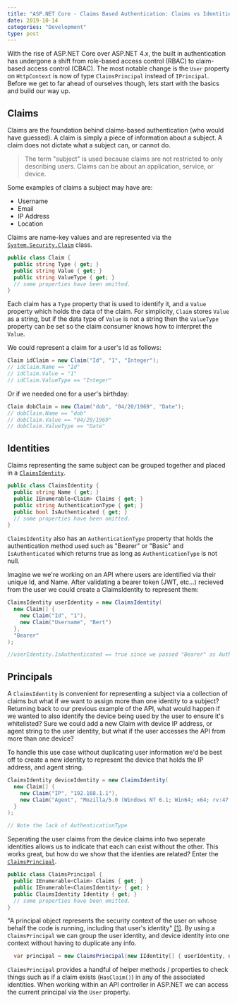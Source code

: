```yaml
---
title: "ASP.NET Core - Claims Based Authentication: Claims vs Identities vs Principals"
date: 2019-10-14
categories: "Development"
type: post
---
```


With the rise of ASP.NET Core over ASP.NET 4.x, the built in authentication has undergone a shift from role-based access control (RBAC) to claim-based access control (CBAC). The most notable change is the `User` property on `HttpContext` is now of type `ClaimsPrincipal` instead of `IPrincipal`. Before we get to far ahead of ourselves though, lets start with the basics and build our way up.

## Claims

Claims are the foundation behind claims-based authentication (who would have guessed). A claim is simply a piece of information about a subject. A claim does not dictate what a subject can, or cannot do.

> The term "subject" is used because claims are not restricted to only describing users. Claims can be about an application, service, or device.

Some examples of claims a subject may have are:

- Username
- Email
- IP Address
- Location

Claims are name-key values and are represented via the [`System.Security.Claim`](https://docs.microsoft.com/en-us/dotnet/api/system.security.claims.claimsidentity?view=netcore-3.0) class.

```csharp
public class Claim {
  public string Type { get; }
  public string Value { get; }
  public string ValueType { get; }
  // some properties have been omitted.
}
```

Each claim has a `Type` property that is used to identify it, and a `Value` property which holds the data of the claim. For simplicity, `Claim` stores `Value` as a string, but if the data type of `Value` is not a string then the `ValueType` property can be set so the claim consumer knows how to interpret the `Value`.

We could represent a claim for a user's Id as follows:

```csharp
Claim idClaim = new Claim("Id", "1", "Integer");
// idClaim.Name == "Id"
// idClaim.Value = "1"
// idClaim.ValueType == "Integer"
```

Or if we needed one for a user's birthday:

```csharp
Claim dobClaim = new Claim("dob", "04/20/1969", "Date");
// dobClaim.Name == "dob"
// dobClaim.Value == "04/20/1969"
// dobClaim.ValueType == "Date"
```

## Identities

Claims representing the same subject can be grouped together and placed in a [`ClaimsIdentity`](https://docs.microsoft.com/en-us/dotnet/api/system.security.claims.claimsidentity?view=netcore-3.0).

```csharp
public class ClaimsIdentity {
  public string Name { get; }
  public IEnumerable<Claim> Claims { get; }
  public string AuthenticationType { get; }
  public bool IsAuthenticated { get; }
  // some properties have been omitted.
}
```

`ClaimsIdentity` also has an `AuthenticationType` property that holds the authentication method used such as "Bearer" or "Basic" and `IsAuthenticated` which returns true as long as `AuthenticationType` is not null.

Imagine we we're working on an API where users are identified via their unique Id, and Name. After validating a bearer token (JWT, etc...) recieved from the user we could create a ClaimsIdentity to represent them:

```csharp
ClaimsIdentity userIdentity = new ClaimsIdentity(
  new Claim[] {
    new Claim("Id", "1"),
    new Claim("Username", "Bert")
  },
  "Bearer"
);

//userIdentity.IsAuthenticated == true since we passed "Bearer" as AuthenticationType.
```

## Principals

A `ClaimsIdentity` is convenient for representing a subject via a collection of claims but what if we want to assign more than one identity to a subject? Returning back to our previous example of the API, what would happen if we wanted to also identify the device being used by the user to ensure it's whitelisted? Sure we could add a new Claim with device IP address, or agent string to the user identity, but what if the user accesses the API from more than one device?

To handle this use case without duplicating user information we'd be best off to create a new identity to represent the device that holds the IP address, and agent string.

```csharp
ClaimsIdentity deviceIdentity = new ClaimsIdentity(
  new Claim[] {
    new Claim("IP", "192.168.1.1"),
    new Claim("Agent", "Mozilla/5.0 (Windows NT 6.1; Win64; x64; rv:47.0) Gecko/20100101 Firefox/47.0")
  }
);

// Note the lack of AuthenticationType
```

Seperating the user claims from the device claims into two seperate identities allows us to indicate that each can exist without the other. This works great, but how do we show that the identies are related? Enter the [`ClaimsPrincipal`](https://docs.microsoft.com/en-us/dotnet/api/system.security.claims.claimsprincipal?view=netcore-3.0).

```csharp
public class ClaimsPrincipal {
  public IEnumerable<Claim> Claims { get; }
  public IEnumerable<ClaimsIdentity> { get; }
  public ClaimsIdentity Identity { get; }
  // some properties have been omitted.
}
```

"A principal object represents the security context of the user on whose behalf the code is running, including that user's identity" [\[1\]](https://docs.microsoft.com/en-us/dotnet/api/system.security.principal.iprincipal?view=netcore-3.0). By using a `ClaimsPrincipal` we can group the user identity, and device identity into one context without having to duplicate any info.

```csharp
  var principal = new ClaimsPrincipal(new IIdentity[] { userIdentity, deviceIdentity });
```

`ClaimsPrincipal` provides a handful of helper methods / properties to check things such as if a claim exists (`HasClaim()`) in any of the associated identities. When working within an API controller in ASP.NET we can access the current principal via the `User` property.
